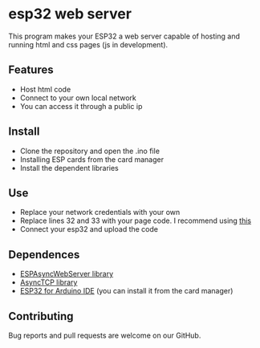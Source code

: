 # esp32 web server
This program makes your ESP32 a web server capable of hosting and running html and css pages (js in development).

## Features
- Host html code
- Connect to your own local network
- You can access it through a public ip

## Install
- Clone the repository and open the .ino file
- Installing ESP cards from the card manager
- Install the dependent libraries

## Use
- Replace your network credentials with your own
- Replace lines 32 and 33 with your page code. I recommend using [this](http://tomeko.net/online_tools/cpp_text_escape.php)
- Connect your esp32 and upload the code

## Dependences
* [ESPAsyncWebServer library](https://github.com/me-no-dev/ESPAsyncWebServer)
* [AsyncTCP library](https://github.com/me-no-dev/AsyncTCP)
* [ESP32 for Arduino IDE](https://github.com/espressif/arduino-esp32) (you can install it from the card manager)

## Contributing
Bug reports and pull requests are welcome on our GitHub.